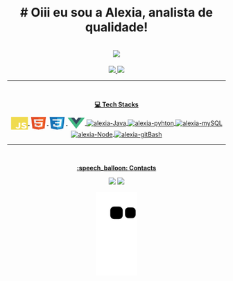 <div align="center"><br>
<h1># Oiii eu sou a Alexia, analista de qualidade!</h1> 
<div align="center"><br>
<img src="https://github.com/alexiakarine/Portifolios-projetos-fatec/blob/master/Icons/i.jpeg" width="200" heigth="200"/>
<div align="center"><br>
  <a href="https://github.com/alexiakarine">
  <img height="180em" src="https://github-readme-stats.vercel.app/api?username=alexiakarine&show_icons=true&theme=dracula&include_all_commits=true&count_private=true"/>
  <img height="180em" src="https://github-readme-stats.vercel.app/api/top-langs/?username=alexiakarine&layout=compact&langs_count=7&theme=dracula"/>
</div>
<hr/>
<div align="center"><br>
   <p><b> 💻 Tech Stacks </b></p>
  <img align="center" alt="alexia-Js" height="30" width="40" src="https://raw.githubusercontent.com/devicons/devicon/master/icons/javascript/javascript-plain.svg">
  <img align="center" alt="alexia-HTML" height="30" width="40" src="https://raw.githubusercontent.com/devicons/devicon/master/icons/html5/html5-original.svg">
  <img align="center" alt="alexia-CSS" height="30" width="40" src="https://raw.githubusercontent.com/devicons/devicon/master/icons/css3/css3-original.svg">
  <img align="center" alt="alexia-Js" height="30" width="40" src="https://raw.githubusercontent.com/devicons/devicon/master/icons/vuejs/vuejs-original.svg">
  <img align="center" alt="alexia-Java " height="65" width="70" src="https://icongr.am/devicon/java-original-wordmark.svg?size=128&color=currentColor">
  <img align="center" alt="alexia-pyhton " height="45" width="75" src="https://icongr.am/devicon/python-original.svg?size=128&color=currentColor">
  <img align="center" alt="alexia-mySQL " height="40" width="50" src="https://icongr.am/devicon/mysql-original.svg?size=128&color=currentColor">
  <img align="center" alt="alexia-Node " height="50" width="75" src="https://icongr.am/devicon/mongodb-original.svg?size=128&color=currentColor">
  <img align="center" alt="alexia-gitBash " height="65" width="70" src="https://icongr.am/devicon/oracle-original.svg?size=128&color=currentColor">
 

</div>
<hr/>
<div align="center"><br>
   <p><b> :speech_balloon: Contacts </b></p>
   <a href = "mailto:contatoalexiakarine18@gmail.com"><img src="https://img.shields.io/badge/-Gmail-%23333?style=for-the-badge&logo=gmail&logoColor=white" target="_blank"></a>
   <a href="https://www.linkedin.com/in/alexiakarinesilva-45875016a" target="_blank"><img src="https://img.shields.io/badge/-LinkedIn-%230077B5?style=for-the-badge&logo=linkedin&logoColor=white" target="_blank"></a> 
 
  ![Snake animation](https://github.com/rafaballerini/rafaballerini/blob/output/github-contribution-grid-snake.svg)
 
</div>
